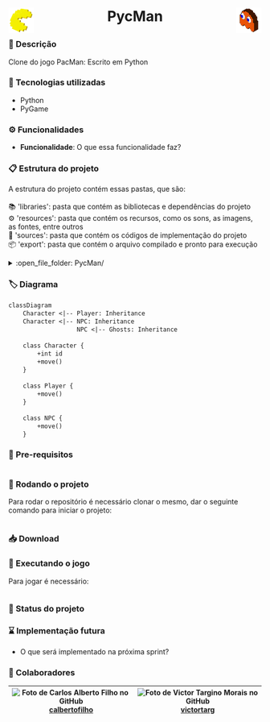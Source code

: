 <!-- ↓               Título do repositório                ↓ -->
<h1 align="center">

[<img src="./resources/images/icon.png" alt="PycMan_Icon" height="50" target="_blank" align="left" />]()
PycMan
[<img src="./resources/images/ghost.png" alt="Ghost_Icon" height="50" target="_blank"  align="right" />]()

</h1>
<!-- ↑                        Fim                         ↑ -->

<!-- ↓              Descrição do repositório              ↓ -->
### :memo: Descrição
Clone do jogo PacMan: Escrito em Python
<!-- ↑                        Fim                         ↑ -->

<!-- ↓      Tecnologias utilizadas na implementação       ↓ -->
### :wrench: Tecnologias utilizadas
* Python
* PyGame
<!-- ↑                        Fim                         ↑ -->

<!-- ↓      Funcionalidades implementadas na solução      ↓ -->
### :gear: Funcionalidades
* <b>Funcionalidade</b>: O que essa funcionalidade faz?
<!-- ↑                        Fim                         ↑ -->

<!-- ↓           Estrutura de pastas do projeto           ↓ -->
### :clipboard: Estrutura do projeto
A estrutura do projeto contém essas pastas, que são:<br />
<br />
:books: 'libraries': pasta que contém as bibliotecas e dependências do projeto<br />
:gear: 'resources': pasta que contém os recursos, como os sons, as imagens, as fontes, entre outros<br />
:page_facing_up: 'sources': pasta que contém os códigos de implementação do projeto<br />
:package: 'export': pasta que contém o arquivo compilado e pronto para execução<br />
<details>
    <summary>:open_file_folder: PycMan/</summary>
    <details open>
        <summary>:open_file_folder: classes/</summary>
        :page_facing_up: game.py
    </details>
    <details open>
        <summary>:open_file_folder: resources/</summary>
        <details open>
            <summary>:open_file_folder: audios/</summary>
            :page_facing_up: credit.wav<br />
            :page_facing_up: death_1.wav<br />
            :page_facing_up: death_2.wav<br />
            :page_facing_up: eat_fruit.wav<br />
            :page_facing_up: eat_ghost.wav<br />
            :page_facing_up: extend.wav<br />
            :page_facing_up: game_start.wav<br />
            :page_facing_up: intermission.wav<br />
            :page_facing_up: munch_1.wav<br />
            :page_facing_up: munch_2.wav<br />
            :page_facing_up: power_pellet.wav<br />
            :page_facing_up: retreating.wav<br />
            :page_facing_up: siren_1.wav<br />
            :page_facing_up: siren_2.wav<br />
            :page_facing_up: siren_3.wav<br />
            :page_facing_up: siren_4.wav<br />
            :page_facing_up: siren_5.wav
        </details>
        <details open>
            <summary>:open_file_folder: fonts/</summary>
            :page_facing_up: FreeSansBold.ttf<br />
            :page_facing_up: RetroGaming.ttf
        </details>
        <details open>
            <summary>:open_file_folder: images/</summary>
            :page_facing_up: ghost.png<br />
            :page_facing_up: icon.png<br />
            :page_facing_up: logo.png
        </details>
    </details>
    :page_facing_up: .gitignore<br />
    :page_facing_up: LICENSE<br />
    :page_facing_up: README.md<br />
    :page_facing_up: constantes.py<br />
    :page_facing_up: principal.py<br />
    :page_facing_up: run.py
</details>
<!-- ↑                        Fim                         ↑ -->

<!-- ↓                Diagrama de classes                 ↓ -->
### :label: Diagrama
```mermaid
classDiagram
    Character <|-- Player: Inheritance
    Character <|-- NPC: Inheritance
                   NPC <|-- Ghosts: Inheritance

    class Character {
        +int id
        +move()
    }

    class Player {
        +move()
    }

    class NPC {
        +move()
    }
```
<!-- ↑                        Fim                         ↑ -->

<!-- ↓  ↓ -->
### :electric_plug: Pre-requisitos
```bash
```
<!-- ↑                        Fim                         ↑ -->

<!-- ↓  ↓ -->
### :rocket: Rodando o projeto
Para rodar o repositório é necessário clonar o mesmo, dar o seguinte comando para iniciar o projeto:
```bash
```
<!-- ↑                        Fim                         ↑ -->

<!-- ↓  ↓ -->
### :inbox_tray: Download
<!-- ↑                        Fim                         ↑ -->

<!-- ↓  ↓ -->
### :space_invader: Executando o jogo
Para jogar é necessário:
```bash
```
<!-- ↑                        Fim                         ↑ -->

<!-- ↓  ↓ -->
### :dart: Status do projeto
<!-- ↑                        Fim                         ↑ -->

<!-- ↓  ↓ -->
### :hourglass: Implementação futura
* O que será implementado na próxima sprint?
<!-- ↑                        Fim                         ↑ -->

<!-- ↓  ↓ -->
### :handshake: Colaboradores
| ![Foto de Carlos Alberto Filho no GitHub](https://images.weserv.nl/?url=avatars.githubusercontent.com/u/84130607?v=4&h=100&w=100&fit=cover&mask=circle&maxage=7d)<br />[calbertofilho](https://github.com/calbertofilho) | ![Foto de Victor Targino Morais no GitHub](https://images.weserv.nl/?url=avatars.githubusercontent.com/u/84408670?v=4&h=100&w=100&fit=cover&mask=circle&maxage=7d)<br />[victortarg](https://github.com/victortarg) |
| :-: | :-: |
<!-- ↑                        Fim                         ↑ -->